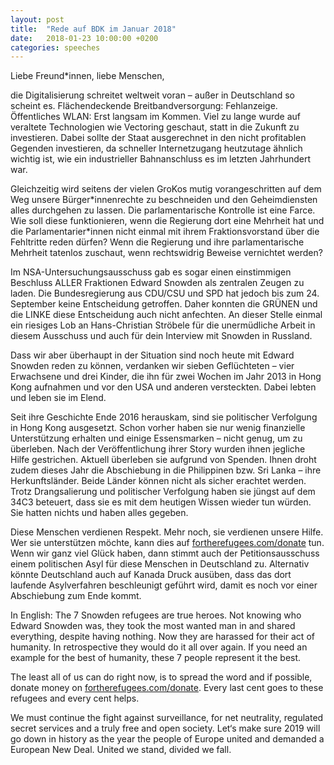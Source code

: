 ```yaml
---
layout: post
title:  "Rede auf BDK im Januar 2018"
date:   2018-01-23 10:00:00 +0200
categories: speeches
---
```


Liebe Freund\*innen, liebe Menschen,

die Digitalisierung schreitet weltweit voran – außer in Deutschland so scheint es. 
Flächendeckende Breitbandversorgung: Fehlanzeige. Öffentliches WLAN: Erst 
langsam im Kommen. Viel zu lange wurde auf veraltete Technologien wie Vectoring 
geschaut, statt in die Zukunft zu investieren. Dabei sollte der Staat ausgerechnet 
in den nicht profitablen Gegenden investieren, da schneller Internetzugang 
heutzutage ähnlich wichtig ist, wie ein industrieller Bahnanschluss es im letzten 
Jahrhundert war. 

Gleichzeitig wird seitens der vielen GroKos mutig vorangeschritten auf dem Weg 
unsere Bürger\*innenrechte zu beschneiden und den Geheimdiensten alles durchgehen 
zu lassen. Die parlamentarische Kontrolle ist eine Farce. Wie soll diese 
funktionieren, wenn die Regierung dort eine Mehrheit hat und die 
Parlamentarier\*innen nicht einmal mit ihrem Fraktionsvorstand über die Fehltritte 
reden dürfen? Wenn die Regierung und ihre parlamentarische Mehrheit tatenlos 
zuschaut, wenn rechtswidrig Beweise vernichtet werden?

Im NSA-Untersuchungsausschuss gab es sogar einen einstimmigen Beschluss ALLER 
Fraktionen Edward Snowden als zentralen Zeugen zu laden. Die Bundesregierung aus 
CDU/CSU und SPD hat jedoch bis zum 24. September keine Entscheidung getroffen. 
Daher konnten die GRÜNEN und die LINKE diese Entscheidung auch nicht anfechten. 
An dieser Stelle einmal ein riesiges Lob an Hans-Christian Ströbele für die 
unermüdliche Arbeit in diesem Ausschuss und auch für dein Interview mit Snowden 
in Russland.

Dass wir aber überhaupt in der Situation sind noch heute mit Edward Snowden reden 
zu können, verdanken wir sieben Geflüchteten – vier Erwachsene und drei Kinder, 
die ihn für zwei Wochen im Jahr 2013 in Hong Kong aufnahmen und vor den USA und 
anderen versteckten. Dabei lebten und leben sie im Elend. 

Seit ihre Geschichte Ende 2016 herauskam, sind sie politischer Verfolgung in 
Hong Kong ausgesetzt. Schon vorher haben sie nur wenig finanzielle Unterstützung 
erhalten und einige Essensmarken – nicht genug, um zu überleben. Nach der 
Veröffentlichung ihrer Story wurden ihnen jegliche Hilfe gestrichen. Aktuell 
überleben sie aufgrund von Spenden. Ihnen droht zudem dieses Jahr die Abschiebung 
in die Philippinen bzw. Sri Lanka – ihre Herkunftsländer. Beide Länder können 
nicht als sicher erachtet werden. Trotz Drangsalierung und politischer Verfolgung 
haben sie jüngst auf dem 34C3  beteuert, dass sie es mit dem heutigen Wissen 
wieder tun würden. Sie hatten nichts und haben alles gegeben.

Diese Menschen verdienen Respekt. Mehr noch, sie verdienen unsere Hilfe. Wer sie 
unterstützen möchte, kann dies auf [fortherefugees.com/donate][0] tun.
Wenn wir ganz viel Glück haben, dann stimmt auch der Petitionsausschuss einem 
politischen Asyl für diese Menschen in Deutschland zu. Alternativ könnte Deutschland 
auch auf Kanada Druck ausüben, dass das dort laufende Asylverfahren beschleunigt 
geführt wird, damit es noch vor einer Abschiebung zum Ende kommt.

In English:
The 7 Snowden refugees are true heroes. Not knowing who Edward Snowden was, 
they took the most wanted man in and shared everything, despite having nothing. 
Now they are harassed for their act of humanity. In retrospective they would do 
it all over again. If you need an example for the best of humanity, these 7 people
represent it the best.

The least all of us can do right now, is to spread the word and if possible, 
donate money on [fortherefugees.com/donate][0]. Every last cent goes to these 
refugees and every cent helps. 

We must continue the fight against surveillance, for net neutrality, regulated 
secret services and a truly free and open society. Let‘s make sure 2019 will go 
down in history as the year the people of Europe united and demanded a 
European New Deal. United we stand, divided we fall.

[0]: https://fortherefugees.com/donate
